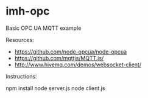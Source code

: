 # imh-opc

Basic OPC UA MQTT example

Resources:

- https://github.com/node-opcua/node-opcua
- https://github.com/mqttjs/MQTT.js/
- http://www.hivemq.com/demos/websocket-client/

Instructions:

npm install
node server.js
node client.js

